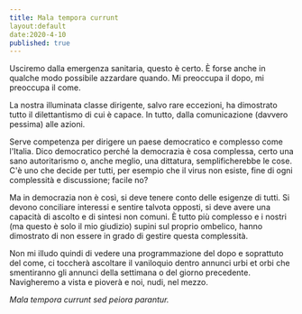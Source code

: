 ```yaml
---
title: Mala tempora currunt
layout:default
date:2020-4-10
published: true
---
```


Usciremo dalla emergenza sanitaria, questo è certo. È forse anche in qualche modo possibile azzardare quando. Mi preoccupa il dopo, mi preoccupa il come.

La nostra illuminata classe dirigente, salvo rare eccezioni, ha dimostrato tutto il dilettantismo di cui è capace. In tutto, dalla comunicazione (davvero pessima) alle azioni.

Serve competenza per dirigere un paese democratico e complesso come l'Italia. Dico democratico perché la democrazia è cosa complessa, certo una sano autoritarismo o, anche meglio, una dittatura, semplificherebbe le cose. C'è uno che decide per tutti, per esempio che il virus non esiste, fine di ogni complessità e discussione; facile no?

Ma in democrazia non è così, si deve tenere conto delle esigenze di tutti. Si devono conciliare interessi e sentire talvota opposti, si deve avere una capacità di ascolto e di sintesi non comuni. È tutto più complesso e i nostri (ma questo è solo il mio giudizio) supini sul proprio ombelico, hanno dimostrato di non essere in grado di gestire questa complessità.

Non mi illudo quindi di vedere una programmazione del dopo e soprattuto del come, ci toccherà ascoltare il vaniloquio dentro annunci urbi et orbi che smentiranno gli annunci della settimana o del giorno precedente. Navigheremo a vista e pioverà e noi, nudi, nel mezzo.

*Mala tempora currunt sed peiora parantur.*
